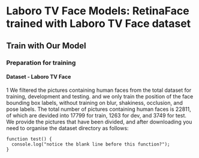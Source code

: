Laboro TV Face Models: RetinaFace trained with Laboro TV Face dataset
======

Train with Our Model
---
### Preparation for training<br>
#### Dataset - Laboro TV Face <br>
1 We filtered the pictures containing human faces from the total dataset for training, development and testing. and we only train the position of the face bounding box labels, without training on blur, shakiness, occlusion, and pose labels. The total number of pictures containing human faces is 22811, of which are devided into 17799 for train, 1263 for dev, and 3749 for test.<br>
We provide the pictures that have been divided, and after downloading you need to organise the dataset directory as follows:<br>
```
function test() {
  console.log("notice the blank line before this function?");
}
```



